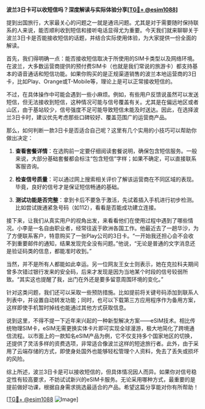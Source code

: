 **波兰3日卡可以收短信吗？深度解读与实际体验分享[[TG💪+ @esim1088](https://t.me/s/esim1088)]**

提到出国旅行，大家最关心的问题之一就是通讯问题。尤其是对于需要随时保持联系的人来说，能否顺利收到短信和接听电话显得尤为重要。今天我们就来聊聊关于波兰3日卡是否能接收短信的话题，并结合实际使用体验，为大家提供一份全面的解读。

首先，我们得明确一点：能否接收短信取决于所使用的SIM卡类型以及网络环境。在波兰，大多数运营商提供的预付费SIM卡（也就是我们常说的旅游卡）都支持基本的语音通话和短信功能。如果你购买的是正规渠道销售的波兰本地运营商的3日卡，比如Play、Orange或T-Mobile等，理论上是可以正常接收短信的。

不过，在具体操作中可能会遇到一些小麻烦。例如，有些用户反馈说虽然可以发送短信，但无法接收到短信，这种情况可能与信号覆盖有关。尤其是在偏远地区或者山区，由于基站较少，信号强度不足可能导致短信未能及时送达。因此，在选择波兰3日卡时，建议优先考虑那些口碑较好、覆盖范围广的运营商产品。

那么，如何判断一款3日卡是否适合自己呢？这里有几个实用的小技巧可以帮助你做出决定：

1. **查看套餐详情**：在选购前一定要仔细阅读套餐说明，确保包含短信服务。一般来说，大部分基础套餐都会标注“包含短信”字样；如果不确定，可以直接联系客服咨询。
   
2. **检查信号质量**：可以通过网上搜索相关评价了解该运营商在不同区域的表现。毕竟，良好的信号才是保证短信畅通的基础。

3. **测试功能是否完整**：拿到卡后不要急于激活，先试着插入手机进行初步检测。比如尝试拨通紧急号码（如112），看看是否能成功建立连接。

接下来，让我们从真实用户的视角出发，来看看他们在使用过程中遇到了哪些情况。小李是一名自由职业者，经常往返于欧洲各国工作。他最近去了一趟华沙，为了方便联系客户，特意购买了一张Play公司的3日卡。“一开始我还担心会不会收不到重要邮件的通知，结果发现完全没有问题。”他说，“无论是普通的文字消息还是验证码类的信息，都能准时收到。”

当然，并不是所有人都能如此幸运。另一位网友王女士则表示，她在克拉科夫期间曾多次错过银行发来的安全码，后来才发现是因为当地某个时段的信号较弱所致。“其实这也提醒了我，出门在外还是要多留意周围环境的变化。”

针对这类问题，我们还可以采取一些预防措施。比如提前将关键号码添加到联系人列表中，并设置自动转发功能；同时，也可以下载第三方应用程序作为备用方案，这样即使手机暂时掉线也能通过其他方式获取信息。

说到这里，不得不提一下近年来兴起的一种新型解决方案——eSIM技术。相比传统物理SIM卡，eSIM无需更换实体卡片即可实现全球漫游，极大地简化了跨境通信流程。以市面上的一款知名eSIM产品为例，它不仅支持多个国家地区的切换，还提供了灵活多样的资费选项，非常适合像波兰这样的短途旅行者。此外，由于采用了云端存储的方式，即使身处国外也能够轻松管理个人资料，免去了丢失或损坏的风险。

综上所述，波兰3日卡是可以接收短信的，但具体情况因人而异。如果你对信号稳定性有较高要求，不妨试试新兴的eSIM卡服务。无论采用哪种方式，最重要的是提前做好功课，根据自身需求挑选最适合的产品。希望这篇分享能对你有所帮助！

[[TG💪+ @esim1088](https://t.me/s/esim1088) ![Image](https://i.postimg.cc/4NQfJmqS/Snipaste-2025-05-13-00-14-12.png)]